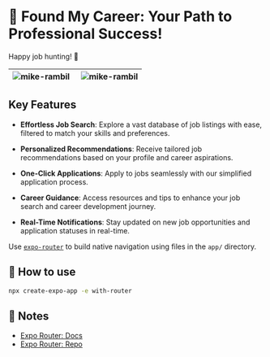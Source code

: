 # 🚀 Found My Career: Your Path to Professional Success!

Happy job hunting! 🌟

| <div align="center"><img align="left" src="https://https://mike-palliparambil.vercel.app/portfolio/images/found-my-career-1.png" alt="mike-rambil" /></div> | <img align="right" src="https://https://mike-palliparambil.vercel.app/portfolio/images/found-my-career-2.png" alt="mike-rambil" /> |
| ----------------------------------------------------------------------------------------------------------------------------------------------------------- | ---------------------------------------------------------------------------------------------------------------------------------- |

## Key Features

- **Effortless Job Search**: Explore a vast database of job listings with ease, filtered to match your skills and preferences.

- **Personalized Recommendations**: Receive tailored job recommendations based on your profile and career aspirations.

- **One-Click Applications**: Apply to jobs seamlessly with our simplified application process.

- **Career Guidance**: Access resources and tips to enhance your job search and career development journey.

- **Real-Time Notifications**: Stay updated on new job opportunities and application statuses in real-time.

Use [`expo-router`](https://expo.github.io/router) to build native navigation using files in the `app/` directory.

## 🚀 How to use

```sh
npx create-expo-app -e with-router
```

## 📝 Notes

- [Expo Router: Docs](https://expo.github.io/router)
- [Expo Router: Repo](https://github.com/expo/router)
